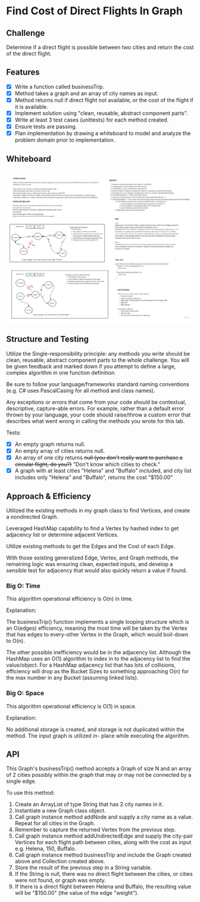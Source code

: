 # Find Cost of Direct Flights In Graph

## Challenge

Determine if a direct flight is possible between two cities and return the cost of the direct flight.

## Features

- [X] Write a function called businessTrip.
- [X] Method takes a graph and an array of city names as input.
- [X] Method returns null if direct flight not available, or the cost of the flight if it is available.
- [X] Implement solution using "clean, reusable, abstract component parts".
- [X] Write at least 3 test cases (unittests) for each method created.
- [X] Ensure tests are passing.
- [X] Plan implementation by drawing a whiteboard to model and analyze the problem domain prior to implementation.

## Whiteboard

![Whiteboard of Business Trip Method Design](./business-trip-whiteboard.jpg)

## Structure and Testing

Utilize the Single-responsibility principle: any methods you write should be clean, reusable, abstract component parts to the whole challenge. You will be given feedback and marked down if you attempt to define a large, complex algorithm in one function definition.

Be sure to follow your language/frameworks standard naming conventions (e.g. C# uses PascalCasing for all method and class names).

Any exceptions or errors that come from your code should be contextual, descriptive, capture-able errors. For example, rather than a default error thrown by your language, your code should raise/throw a custom error that describes what went wrong in calling the methods you wrote for this lab.

Tests:

- [X] An empty graph returns null.
- [X] An empty array of cities returns null.
- [X] An array of one city returns ~~null (you don't really want to purchase a circular flight, do you?)~~ "Don't know which cities to check."
- [X] A graph with at least cities "Helena" and "Buffalo" included, and city list includes only "Helena" and "Buffalo", returns the cost "$150.00"

## Approach & Efficiency
<!-- What approach did you take? Why? What is the Big O space/time for this approach? -->

Utilized the existing methods in my graph class to find Vertices, and create a nondirected Graph.

Leveraged HashMap capability to find a Vertex by hashed index to get adjacency list or determine adjacent Vertices.

Utilize existing methods to get the Edges and the Cost of each Edge.

With those existing generalized Edge, Vertex, and Graph methods, the remaining logic was ensuring clean, expected inputs, and develop a sensible test for adjacency that would also quickly return a value if found.

### Big O: Time

This algorithm operational efficiency is O(n) in time.

Explanation:

The businessTrip() function implements a single looping structure which is an O(edges) efficiency, meaning the most
time will be taken by the Vertex that has edges to every-other Vertex in the Graph, which would boil-down to O(n).

The other possible inefficiency would be in the adjacency list. Although the HashMap uses an O(1) algorithm to index in
to the adjacency list to find the value/object. For a HashMap adjacency list that has lots of collisions, efficiency
will drop as the Bucket Sizes to something approaching O(n) for the max number in any Bucket (assuming linked lists).

### Big O: Space

This algorithm operational efficiency is O(1) in space.

Explanation:

No additional storage is created, and storage is not duplicated within the method. The input graph is utilized in-
place while executing the algorithm.

## API
<!-- Description of each method publicly available in your Graph -->

This Graph's businessTrip() method accepts a Graph of size N and an array of 2 cities possibly within the graph that may or may not be connected by a single edge.

To use this method:

1. Create an ArrayList of type String that has 2 city names in it.
2. Instantiate a new Graph class object.
3. Call graph instance method addNode and supply a city name as a value. Repeat for all cities in the Graph.
4. Remember to capture the returned Vertex from the previous step.
5. Call graph instance method addUndirectedEdge and supply the city-pair Vertices for each flight path between cities, along with the cost as input e.g. Helena, 150, Buffalo.
6. Call graph instance method businessTrip and include the Graph created above and Collection created above.
7. Store the result of the previous step in a String variable.
8. If the String is null, there was no direct flight between the cities, or cities were not found, or graph was empty.
10. If there is a direct flight between Helena and Buffalo, the resulting value will be "$150.00" (the value of the edge "weight").
